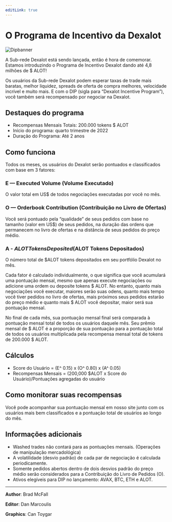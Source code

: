 ```yaml
---
editLink: true
---
```


# O Programa de Incentivo da Dexalot

![Dipbanner](/images/dip/dipban.png)

A Sub-rede Dexalot está sendo lançada, então é hora de comemorar. Estamos introduzindo o Programa de Incentivo Dexalot dando até 4,8 milhões de $ ALOT!

Os usuários da Sub-rede Dexalot podem esperar taxas de trade mais baratas, melhor liquidez, spreads de oferta de compra melhores, velocidade incrível e muito mais. E com o DIP (sigla para “Dexalot Incentive Program”), você também será recompensado por negociar na Dexalot.

##  Destaques do programa

* Recompensas Mensais Totais: 200.000 tokens $ ALOT
* Início do programa: quarto trimestre de 2022
* Duração do Programa: Até 2 anos

##  Como funciona

Todos os meses, os usuários do Dexalot serão pontuados e classificados com base em 3 fatores:

### E — Executed Volume (Volume Executado)

O valor total em US$ de todos negociações executadas por você no mês.

### O — Orderbook Contribution (Contribuição no Livro de Ofertas)

Você será pontuado pela “qualidade” de seus pedidos com base no tamanho (valor em US$) de seus pedidos, na duração das ordens que permanecem no livro de ofertas e na distância de seus pedidos do preço médio.

### A - $ALOT Tokens Deposited ($ALOT Tokens Depositados)

O número total de $ALOT tokens depositados em seu portfólio Dexalot no mês.

Cada fator é calculado individualmente, o que significa que você acumulará uma pontuação mensal, mesmo que apenas execute negociações ou adicione uma ordem ou deposite tokens $ ALOT. No entanto, quanto mais negociações você executar, maiores serão suas odens, quanto mais tempo você tiver pedidos no livro de ofertas, mais próximos seus pedidos estarão do preço médio e quanto mais $ ALOT você depositar, maior será sua pontuação mensal.

No final de cada mês, sua pontuação mensal final será comparada à pontuação mensal total de todos os usuários daquele mês. Seu prêmio mensal de $ ALOT é a proporção de sua pontuação para a pontuação total de todos os usuários multiplicada pela recompensa mensal total de tokens de 200.000 $ ALOT.

##  Cálculos

* Score do Usuário = (E^ 0.15) x (O^ 0.80) x (A^ 0.05)
* Recompensas Mensais = (200,000 $ALOT x Score do Usuário)/Pontuações agregadas do usuário

## Como monitorar suas recompensas

Você pode acompanhar sua pontuação mensal em nosso site junto com os usuários mais bem classificados e a pontuação total de usuários ao longo do mês.

##  Informações adicionais

* Washed trades não contará para as pontuações mensais. (Operações de manipulação mercadológica)
* A volatilidade (desvio padrão) de cada par de negociação é calculada periodicamente.
* Somente pedidos abertos dentro de dois desvios padrão do preço médio serão considerados para a Contribuição do Livro de Pedidos (O).
* Ativos elegíveis para DIP no lançamento: AVAX, BTC, ETH e ALOT.

---

**Author**: Brad McFall

**Editor**: Dan Marcoulis

**Graphics**: Can Toygar
